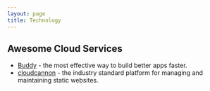 ```yaml
---
layout: page
title: Technology
---
```


## Awesome Cloud Services
* [Buddy](https://buddy.works/) - the most effective way to build better apps faster.
* [cloudcannon](https://cloudcannon.com/) - the industry standard platform for managing and maintaining static websites.
